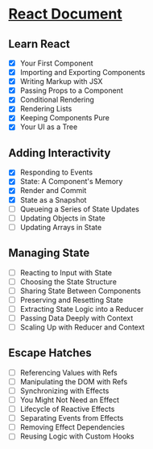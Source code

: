 # [React Document](https://react.dev/)

## Learn React

- [x] Your First Component
- [x] Importing and Exporting Components
- [x] Writing Markup with JSX
- [x] Passing Props to a Component
- [x] Conditional Rendering
- [x] Rendering Lists
- [x] Keeping Components Pure
- [x] Your UI as a Tree

## Adding Interactivity

- [x] Responding to Events
- [x] State: A Component's Memory
- [x] Render and Commit
- [x] State as a Snapshot
- [ ] Queueing a Series of State Updates
- [ ] Updating Objects in State
- [ ] Updating Arrays in State

## Managing State

- [ ] Reacting to Input with State
- [ ] Choosing the State Structure
- [ ] Sharing State Between Components
- [ ] Preserving and Resetting State
- [ ] Extracting State Logic into a Reducer
- [ ] Passing Data Deeply with Context
- [ ] Scaling Up with Reducer and Context

## Escape Hatches

- [ ] Referencing Values with Refs
- [ ] Manipulating the DOM with Refs
- [ ] Synchronizing with Effects
- [ ] You Might Not Need an Effect
- [ ] Lifecycle of Reactive Effects
- [ ] Separating Events from Effects
- [ ] Removing Effect Dependencies
- [ ] Reusing Logic with Custom Hooks
